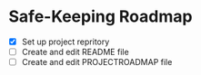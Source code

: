 # Safe-Keeping Roadmap

- [X] Set up project repritory
- [ ] Create and edit README file
- [ ] Create and edit PROJECTROADMAP file
